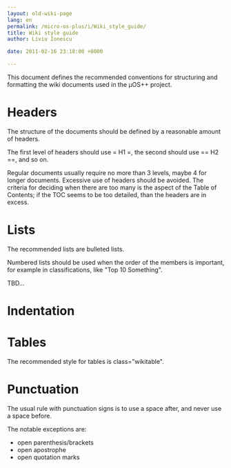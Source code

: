 ```yaml
---
layout: old-wiki-page
lang: en
permalink: /micro-os-plus/i/Wiki_style_guide/
title: Wiki style guide
author: Liviu Ionescu

date: 2011-02-16 23:18:08 +0000

---
```


This document defines the recommended conventions for structuring and formatting the wiki documents used in the µOS++ project.

Headers
=======

The structure of the documents should be defined by a reasonable amount of headers.

The first level of headers should use = H1 =, the second should use == H2 ==, and so on.

Regular documents usually require no more than 3 levels, maybe 4 for longer documents. Excessive use of headers should be avoided. The criteria for deciding when there are too many is the aspect of the Table of Contents; if the TOC seems to be too detailed, than the headers are in excess.

Lists
=====

The recommended lists are bulleted lists.

Numbered lists should be used when the order of the members is important, for example in classifications, like "Top 10 Something".

TBD...

Indentation
===========

Tables
======

The recommended style for tables is class="wikitable".

Punctuation
===========

The usual rule with punctuation signs is to use a space after, and never use a space before.

The notable exceptions are:

-   open parenthesis/brackets
-   open apostrophe
-   open quotation marks
